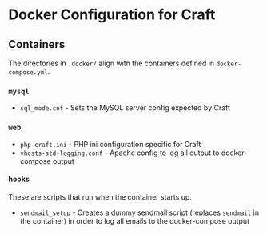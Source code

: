 # Docker Configuration for Craft

## Containers

The directories in `.docker/` align with the containers defined in `docker-compose.yml`.

### `mysql`

- `sql_mode.cnf` - Sets the MySQL server config expected by Craft

### `web`

- `php-craft.ini` - PHP ini configuration specific for Craft
- `vhosts-std-logging.conf` - Apache config to log all output to docker-compose output

#### hooks

These are scripts that run when the container starts up.

- `sendmail_setup` - Creates a dummy sendmail script (replaces `sendmail` in the container) in order to log all emails to the docker-compose output
